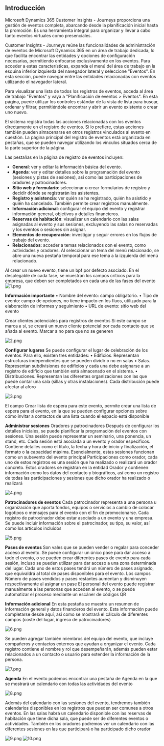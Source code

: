 ## Introducción

Microsoft Dynamics 365 Customer Insights - Journeys proporciona una gestión de eventos completa, abarcando desde la planificación inicial hasta la promoción. Es una herramienta integral para organizar y llevar a cabo tanto eventos virtuales como presenciales.

Customer Insights - Journeys reúne las funcionalidades de administración de eventos de Microsoft Dynamics 365 en un área de trabajo dedicada, lo que facilita encontrar las entidades y opciones de configuración necesarias, permitiendo enfocarse exclusivamente en los eventos. Para acceder a estas características, expanda el menú del área de trabajo en la esquina inferior izquierda del navegador lateral y seleccione "Eventos". En esta sección, puede navegar entre las entidades relacionadas con eventos utilizando el navegador lateral.

Para visualizar una lista de todos los registros de eventos, acceda al área de trabajo "Eventos" y vaya a "Planificación de eventos > Eventos". En esta página, puede utilizar los controles estándar de la vista de lista para buscar, ordenar y filtrar, permitiéndole encontrar y abrir un evento existente o crear uno nuevo.

El sistema registra todas las acciones relacionadas con los eventos directamente en el registro de eventos. Si lo prefiere, estas acciones también pueden almacenarse en otros registros vinculados al evento en cuestión. La página principal del registro de eventos está organizada en pestañas, que se pueden navegar utilizando los vínculos situados cerca de la parte superior de la página.

Las pestañas en la página de registro de eventos incluyen:

- **General**: ver y editar la información básica del evento.
- **Agenda**: ver y editar detalles sobre la programación del evento (sesiones y pistas de sesiones), así como las participaciones de oradores y patrocinadores.
- **Sitio web y formulario**: seleccionar o crear formularios de registro y decidir dónde se registrarán los asistentes.
- **Registro y asistencia**: ver quién se ha registrado, quién ha asistido y quién ha cancelado. También permite crear registros manualmente.
- **Información adicional**: configurar el equipo del evento y registrar información general, objetivos y detalles financieros.
- **Reservas de habitación**: visualizar un calendario con las salas asignadas al evento y sus sesiones, excluyendo las salas no reservadas y los eventos o sesiones sin asignar.
- **Elementos de recuperación**: investigar y seguir errores en los flujos de trabajo del evento.
- **Relacionados**: acceder a temas relacionados con el evento, como actividades y oradores. Al seleccionar un tema del menú relacionado, se abre una nueva pestaña temporal para ese tema a la izquierda del menú relacionado.



Al crear un nuevo evento, tiene un bpf por defecto asociado. En el desplegable de cada fase, se muestran los campos críticos para la empresa, que deben ser completados en cada una de las fases del evento
![1.png](/.attachments/1-43aee9dc-eed0-4d39-8be1-b2896795fc72.png)

**Información importante**
•	Nombre del evento: campo obligatorio.
•	Tipo de evento: campo de opciones, no tiene impacto en los fluos, utilizado para la elaboración de informes y seguimiento
•	URL de evento: sitio web del evento

Crear clientes potenciales para registros de eventos
Si este campo se marca a si, se creará un nuevo cliente potencial por cada contacto que se añada al evento. Marcar a no para que no se generen

![2.png](/.attachments/2-8833e837-7ef6-4032-891f-65be609156d2.png)


**Configurar lugares**
Se puede configurar el lugar de celebración de los eventos. Para ello, existen tres entidades:
•	Edificios. Representan estructuras independientes que se pueden dividir o no en salas
•	Salas. Representan subdivisiones de edificios y cada una debe asignarse a un registro de edificio que también está almacenado en el sistema.
•	Distribuciones. Representan las diferentes organizaciones con las que puede contar una sala (sillas y otras instalaciones). Cada distribución puede afectar al aforo

![3.png](/.attachments/3-27121264-98c7-4736-988c-f1f790a4cae7.png)

El campo Crear lista de espera para este evento, permite crear una lista de espera para el evento, en la que se pueden configurar opciones sobre cómo invitar a contactos de una lista cuando el espacio está disponible


**Administrar sesiones**
Oradores y patrocinadores
Después de configurar los detalles iniciales, se puede planificar la programación del eventos con sesiones. 
Una sesión puede representar un seminario, una ponencia, un stand, etc. Cada sesión está asociada a un evento y orador específicos. Contiene detalles como el título, la fecha y hora de inicio y finalización, el formato o la capacidad máxima. Esencialmente, estas sesiones funcionan como un subevento del evento principal
Participaciones como orador, cada uno de estos registros es una sesión que ha realizado o realizará un orador concreto. Estos oradores se registran en la entidad Orador y contienen información como los datos del contacto y biográficos, así como un registro de todas las participaciones y sesiones que dicho orador ha realizado o realizará

![4.png](/.attachments/4-f4819bc1-e533-4362-828c-591cb52fbbea.png)

**Patrocinadores de eventos**
Cada patrocinador representa a una persona u organización que aporta fondos, equipos o servicios a cambio de colocar logotipos o mensajes para el evento con el fin de promocionarse. Cada registro de patrocinador debe estar asociado a un evento y una empresa. Se puede incluir información sobre el patrocinador, su tipo, su valor, así como los artículos incluidos

![5.png](/.attachments/5-f0644263-6707-4ff7-bdbe-a0c36b8e42dc.png)

**Pases de eventos**
Son vales que se pueden vender o regalar para conceder acceso al evento. Se puede configurar un único pase para dar acceso a todo el evento, o se pueden crear diferentes pases de evento para cada sesión, incluso se pueden utilizar para dar acceso a una zona determinada del lugar.
Cada uno de estos pases tendrá un número de pases asignado, que equivaldrá al total de pases disponibles para el evento. Los campos Número de pases vendidos y pases restantes aumentan y disminuyen respectivamente al asignar un pase
El personal del evento puede registrar manualmente a las personas que acceden al evento, o se puede automatizar el proceso mediante un escáner de códigos QR

**Información adicional**
En esta pestaña se muestra un resumen de información general y datos financieros del evento. Esta información puede completarse desde aquí, así como se mostrará el cálculo de diferentes campos (coste del lugar, ingreso de patrocinadores)

![6.png](/.attachments/6-578eacb0-4eec-41c3-8358-8e9493889e17.png)

Se pueden agregar también miembros del equipo del evento, que incluye compañeros y contactos externos que ayudan a organizar el evento. Cada registro contiene el nombre y rol que desempeñarán, además pueden estar relacionados a un contacto o usuario para extender la información de la persona.

![7.png](/.attachments/7-2151d54f-cdaf-46a3-b010-a7daa892a830.png)

**Agenda**
En el evento podemos encontrar una pestaña de Agenda en la que se mostrará un calendario con todas las actividades del evento

![8.png](/.attachments/8-13cf112a-ebbe-40d0-b291-4ec172962a61.png)

Además del calendario con las sesiones del evento, tendremos también calendarios disponibles en los registros que pueden ser comunes a otros eventos.
En las salas habrá un calendario disponible con las reservas de habitación que tiene dicha sala, que puede ser de diferentes eventos o actividades. También en los oradores podremos ver un calendario con las diferentes sesiones en las que participará o ha participado dicho orador

![9.png](/.attachments/9-3ebfd8bb-5e32-4378-ab78-9b1aff5b6870.png)
![10.png](/.attachments/10-cbb767a5-ee26-4e7e-884d-5b424d1138e5.png)

